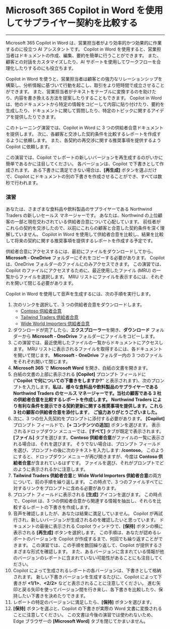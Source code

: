 
# Microsoft 365 Copilot in Word を使用してサプライヤー契約を比較する
---
Microsoft 365 Copilot in Word は、営業担当者がより効率的かつ効果的に作業するのに役立つ AI アシスタントです。 Copilot in Word を使用すると、営業担当者はドキュメントの作成、編集、要約を簡単に行うことができます。 また、顧客との対話をカスタマイズしたり、AI サポートを使用してワークフローを合理化したりするのにも役立ちます。

Copilot in Word を使うと、営業担当者は顧客との強力なリレーションシップを構築し、分析情報に基づいて行動を起こし、取引をより短時間で成立させることができます。 また、営業担当者がテキストをテーブルに変換するのを助けたり、内容を書き換える方法を提案したりすることもできます。 Copilot in Word は、他のドキュメントから特定の情報をコピーして内容に貼り付けたり、要約を生成したり、ドキュメントに関して質問したり、特定のトピックに関するアイデアを提供したりできます。

このトレーニング演習では、Copilot in Word に 3 つの供給者合意ドキュメントを提供します。 次に、各顧客と交渉した契約条件を比較するレポートを作成するように依頼します。 また、各契約の再交渉に関する推奨事項を提供するよう Copilot に依頼します。

この演習では、Copilot でレポートの新しいバージョンを再生成するのがいかに簡単であるかに注目してください。 各バージョンは、Copilot で下書きとして作成されます。 ある下書きに満足できない場合は、**[再生成]** ボタンを選ぶだけで、Copilot にドキュメントの別の下書きを作成させることができ、すべては数秒で行われます。

### 演習

あなたは、さまざまな食料品や飲料製品のサプライヤーである Northwind Traders の新しいセールス マネージャーです。 あなたは、Northwind の上位顧客の一部と現在交わされている供給者合意について心配しています。 前任者がこれらの契約を交渉したので、以前にこれらの顧客と合意した契約条件を深く理解していません。 Copilot in Word を使用して供給者合意を比較し、結果を比較して将来の契約に関する推奨事項を提供するレポートを作成する予定です。

供給者合意にアクセスするには、最初にファイルをダウンロードしてから、**Microsoft - OneDrive** フォルダーにそれをコピーする必要があります。 Copilot は、OneDrive フォルダーのファイルにのみアクセスできます。 この演習では、Copilot のファイルにアクセスするために、最近使用したファイル (MRU) の一覧からファイルを選択します。 MRU リストにファイルを表示するには、それぞれを開いて閉じる必要があります。

Copilot in Word を使用して音声を生成するには、次の手順を実行します。

1. 次のリンクを選択して、3 つの供給者合意をダウンロードします。
     - [Contoso 供給者合意](https://go.microsoft.com/fwlink/?linkid=2268925)
     - [Tailwind Traders 供給者合意](https://go.microsoft.com/fwlink/?linkid=2269128)
     - [Wide World Importers 供給者合意](https://go.microsoft.com/fwlink/?linkid=2268931)
1. ダウンロードが完了したら、**エクスプローラー**を開き、**ダウンロード** フォルダーから **Microsoft - OneDrive** フォルダーにファイルをコピーします。
1. この演習では、最近使用したファイルの一覧からドキュメントにアクセスします。 MRU リストに表示されるファイルを取得するには、各ドキュメントを開いて閉じます。 **Microsoft - OneDrive** フォルダー内の 3 つのファイルをそれぞれ開いて閉じます。
1. **Microsoft 365** で **Microsoft Word** を開き、白紙の文書を開きます。
1. 白紙の文書の上部に表示される **[Copilot]** プロンプト フィールドに ("**Copilot で何についての下書きをしますか?**" と表示されます)、次のプロンプトを入力します。**私は、様々な食料品や飲料製品のサプライヤーである Northwind Traders のセールス マネージャーです。当社の顧客である 3 社の供給者合意を比較するレポートを作成します。** **Northwind Traders により有利な条件を提示できる契約更新に関する推奨事項を提供します。これら 3 社の顧客の供給者合意を添付します**。 **ご協力ありがとうございました。**
1. 次に、3 つの仕入先契約をプロンプトに添付する必要があります。 **[Copilot]** プロンプト フィールドで、**[+ コンテンツの追加]** ボタンを選びます。 表示されるドロップダウン メニューでは、**[すべて]** タブが既定で表示されます。 **[ファイル]** タブを選びます。**Contoso 供給者合意**がファイルの一覧に表示される場合は、それを選びます。 そうでない場合は、プロンプト フィールドを選び、プロンプトの後に次のテキストを入力します: **/contoso**。 このようにすると、ドロップダウン メニューが再び開きますが、今度は **Contoso 供給者合意**が含まれているはずです。 ファイルを選び、それがプロンプトでどのように表示されるかに注意します。
1. **Tailwind Traders 供給者合意**と **Wide World Importers 供給者合意**の両方について、前の手順を繰り返します。 この時点で、3 つのファイルすべてに対するリンクをプロンプトに含める必要があります。
1. プロンプト フィールドに表示される **[生成]** アイコンを選びます。 この時点で、Copilot は、3 つの供給者合意から関連する情報を抽出し、それらを比較するレポートの下書きを作成します。
1. 音声を確認しましたが、あなたは結果に満足していません。 Copilot が再試行され、新しいバージョンが生成されるのを確認したいと思っています。 ドキュメントの最後に表示される Copilot ウィンドウで、**[保持]** ボタンの横に表示される **[再生成]** ボタンを選択します。 この手順は、あなたが認めるレポートのバージョンを Copilot が作成するまで、何回でも繰り返すことができます。 この演習では、この手順を数回繰り返して、Copilot が提供するさまざまな形式を確認します。 また、あるバージョンに含まれている情報が他のバージョンのレポートに含まれていない可能性があることにも注目してください。 
1. Copilot によって生成されるレポートの各バージョンは、下書きとして格納されます。 新しい下書きバージョンを生成するたびに、Copilot によって下書きが **<1/1>**、**<2/2>** などと表示されることに注意してください。 進む矢印と戻る矢印を使ってバージョン間を行き来し、各下書きを比較したり、保持したい下書きを決めたりできます。 
1. レポートの特定のバージョンに満足したら、**[保持]** ボタンを選びます。
1. **[保持]** ボタンを選ぶと、Copilot の下書きが実際の Word 文書に変換されることに注意してください。 この文書は今後の演習では使われないため、Edge ブラウザーの **[Microsoft Word]** タブを閉じてかまいません。 
